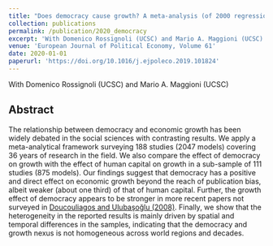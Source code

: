 ```yaml
---
title: "Does democracy cause growth? A meta-analysis (of 2000 regressions)"
collection: publications
permalink: /publication/2020_democracy
excerpt: 'With Domenico Rossignoli (UCSC) and Mario A. Maggioni (UCSC)'
venue: 'European Journal of Political Economy, Volume 61'
date: 2020-01-01
paperurl: 'https://doi.org/10.1016/j.ejpoleco.2019.101824'
---
```

With Domenico Rossignoli (UCSC) and Mario A. Maggioni (UCSC)

Abstract 
-----
The relationship between democracy and economic growth has been widely debated in the social sciences with contrasting results. We apply a meta-analytical framework surveying 188 studies (2047 models) covering 36 years of research in the field. We also compare the effect of democracy on growth with the effect of human capital on growth in a sub-sample of 111 studies (875 models). Our findings suggest that democracy has a positive and direct effect on economic growth beyond the reach of publication bias, albeit weaker (about one third) of that of human capital. Further, the growth effect of democracy appears to be stronger in more recent papers not surveyed in [Doucouliagos and Ulubaşoğlu (2008)](https://doi.org/10.1111/j.1540-5907.2007.00299.x). Finally, we show that the heterogeneity in the reported results is mainly driven by spatial and temporal differences in the samples, indicating that the democracy and growth nexus is not homogeneous across world regions and decades.


